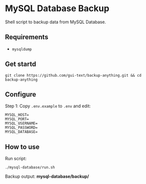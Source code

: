 # MySQL Database Backup

Shell script to backup data from MySQL Database.

## Requirements

* `mysqldump`

## Get startd

```
git clone https://github.com/gui-text/backup-anything.git && cd backup-anything
```

## Configure

Step 1: Copy `.env.example` to `.env` and edit:

```text
MYSQL_HOST=
MYSQL_PORT=
MYSQL_USERNAME=
MYSQL_PASSWORD=
MYSQL_DATABASE=
```

## How to use

Run script:

```
./mysql-database/run.sh
```

Backup output: **mysql-database/backup/**
